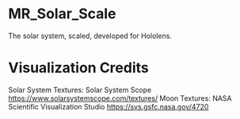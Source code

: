 # MR_Solar_Scale

 The solar system, scaled, developed for Hololens.

# Visualization Credits

Solar System Textures: Solar System Scope https://www.solarsystemscope.com/textures/
Moon Textures: NASA Scientific Visualization Studio https://svs.gsfc.nasa.gov/4720
